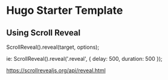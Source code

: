 # Hugo Starter Template

## Using Scroll Reveal

ScrollReveal().reveal(target, options);

ie:
ScrollReveal().reveal('.reveal', { delay: 500, duration: 500 });

https://scrollrevealjs.org/api/reveal.html